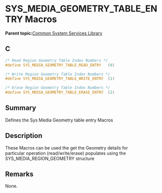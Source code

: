# SYS\_MEDIA\_GEOMETRY\_TABLE\_ENTRY Macros

**Parent topic:**[Common System Services Library](GUID-B6B51E48-2D3D-42F8-8493-3405F1639A9E.md)

## C

```c
/* Read Region Geometry Table Index Numbers */
#define SYS_MEDIA_GEOMETRY_TABLE_READ_ENTRY   (0)

/* Write Region Geometry Table Index Numbers */
#define SYS_MEDIA_GEOMETRY_TABLE_WRITE_ENTRY  (1)

/* Erase Region Geometry Table Index Numbers */
#define SYS_MEDIA_GEOMETRY_TABLE_ERASE_ENTRY  (2)

```

## Summary

Defines the Sys Media Geometry table entry Macros

## Description

These Macros can be used the get the Geometry details for<br />particular operation \(read/write/erase\) populates using the<br />SYS\_MEDIA\_REGION\_GEOMETRY structure

## Remarks

None.

